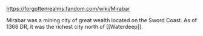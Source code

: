 https://forgottenrealms.fandom.com/wiki/Mirabar 

Mirabar was a mining city of great wealth located on the Sword Coast. As of 1368 DR, it was the richest city north of [[Waterdeep]].